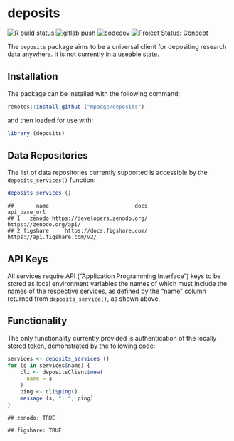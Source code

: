 # deposits

<!-- badges: start -->

[![R build
status](https://github.com/mpadge/deposits/workflows/R-CMD-check/badge.svg)](https://github.com/mpadge/deposits/actions?query=workflow%3AR-CMD-check)
[![gitlab
push](https://github.com/mpadge/deposits/workflows/push-to-gitlab/badge.svg)](https://github.com/mpadge/deposits/actions?query=workflow%3Apush-to-gitlab)
[![codecov](https://codecov.io/gh/mpadge/deposits/branch/main/graph/badge.svg)](https://codecov.io/gh/mpadge/deposits)
[![Project Status:
Concept](https://www.repostatus.org/badges/latest/concept.svg)](https://www.repostatus.org/#concept)
<!-- badges: end -->

The `deposits` package aims to be a universal client for depositing
research data anywhere. It is not currently in a useable state.

## Installation

The package can be installed with the following command:

``` r
remotes::install_github ("mpadge/deposits")
```

and then loaded for use with:

``` r
library (deposits)
```

## Data Repositories

The list of data repositories currently supported is accessible by the
`deposits_services()` function:

``` r
deposits_services ()
```

    ##       name                           docs                 api_base_url
    ## 1   zenodo https://developers.zenodo.org/      https://zenodo.org/api/
    ## 2 figshare     https://docs.figshare.com/ https://api.figshare.com/v2/

## API Keys

All services require API (“Application Programming Interface”) keys to
be stored as local environment variables the names of which must include
the names of the respective services, as defined by the “name” column
returned from `deposits_service()`, as shown above.

## Functionality

The only functionality currently provided is authentication of the
locally stored token, demonstrated by the following code:

``` r
services <- deposits_services ()
for (s in services$name) {
    cli <- depositsClient$new(
      name = s
    )
    ping <- cli$ping()
    message (s, ": ", ping)
}
```

    ## zenodo: TRUE

    ## figshare: TRUE

